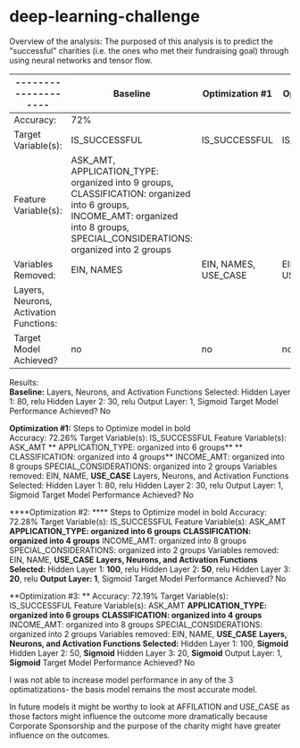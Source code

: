 # deep-learning-challenge
Overview of the analysis: The purposed of this analysis is to predict the "successful" charities (i.e. the ones who met their fundraising goal) through using neural networks and tensor flow.

|--------------------|Baseline       |Optimization #1|Optimization #2|Optimization #3|
|--------------------|---------------|---------------|---------------|---------------|
|Accuracy:           |   72%         |               |               |               |
|Target Variable(s): |IS_SUCCESSFUL  |IS_SUCCESSFUL  |IS_SUCCESSFUL  |IS_SUCCESSFUL  |
|Feature Variable(s):|ASK_AMT, APPLICATION_TYPE: organized into 9 groups, CLASSIFICATION: organized into 6 groups, INCOME_AMT: organized into 8 groups, SPECIAL_CONSIDERATIONS: organized into 2 groups|               |               |               | 
|Variables Removed:  | EIN, NAMES    |EIN, NAMES, USE_CASE|EIN, NAMES, USE_CASE|EIN, NAMES, USE_CASE|
|Layers, Neurons, Activation Functions:|                   |                    |                       |              |
|Target Model Achieved?| no | no | no | no | 

Results:                                                                                                 
**Baseline:** 
Layers, Neurons, and Activation Functions Selected: 
  Hidden Layer 1: 80, relu
  Hidden Layer 2: 30, relu
  Output Layer: 1, Sigmoid
Target Model Performance Achieved?  No
  
**Optimization #1:** 
Steps to Optimize model in bold  
Accuracy: 72.26%
Target Variable(s): IS_SUCCESSFUL
Feature Variable(s): 
  ASK_AMT
**  APPLICATION_TYPE: organized into 6 groups**
**  CLASSIFICATION: organized into 4 groups**
  INCOME_AMT: organized into 8 groups
  SPECIAL_CONSIDERATIONS: organized into 2 groups
Variables removed: EIN, NAME, **USE_CASE**
Layers, Neurons, and Activation Functions Selected:
  Hidden Layer 1: 80, relu
  Hidden Layer 2: 30, relu
  Output Layer: 1, Sigmoid
Target Model Performance Achieved?  No

****Optimization #2: ****
Steps to Optimize model in bold 
Accuracy: 72.28%
Target Variable(s): IS_SUCCESSFUL
Feature Variable(s): 
  ASK_AMT
  **APPLICATION_TYPE: organized into 6 groups**
  **CLASSIFICATION: organized into 4 groups**
  INCOME_AMT: organized into 8 groups
  SPECIAL_CONSIDERATIONS: organized into 2 groups
Variables removed: EIN, NAME, **USE_CASE**
**Layers, Neurons, and Activation Functions Selected:**
  Hidden Layer 1: **100**, relu
  Hidden Layer 2: **50**, relu
  Hidden Layer 3: **20**, relu
  **Output Layer: 1**, Sigmoid
Target Model Performance Achieved?  No

**Optimization #3: **
Accuracy: 72.19%
Target Variable(s): IS_SUCCESSFUL
Feature Variable(s): 
  ASK_AMT
  **APPLICATION_TYPE: organized into 6 groups**
  **CLASSIFICATION: organized into 4 groups**
  INCOME_AMT: organized into 8 groups
  SPECIAL_CONSIDERATIONS: organized into 2 groups
Variables removed: EIN, NAME, **USE_CASE**
**Layers, Neurons, and Activation Functions Selected:**
  Hidden Layer 1: 100, **Sigmoid**
  Hidden Layer 2: 50, **Sigmoid**
  Hidden Layer 3: 20, **Sigmoid**
  Output Layer: 1, **Sigmoid**
Target Model Performance Achieved?  No

I was not able to increase model performance in any of the 3 optimatizations- the basis model remains the most accurate model. 

In future models it might be worthy to look at AFFILATION and USE_CASE as those factors might influence the outcome more dramatically because Corporate Sponsorship and the purpose of the charity might have greater influence on the outcomes.

